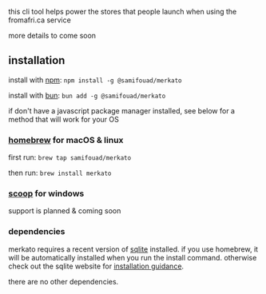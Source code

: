this cli tool helps power the stores that people launch when using the fromafri.ca service

more details to come soon

## installation
install with [npm](https://npmjs.com): ```npm install -g @samifouad/merkato```

install with [bun](https://bun.sh): ```bun add -g @samifouad/merkato```

if don't have a javascript package manager installed, see below for a method that will work for your OS

### [homebrew](https://brew.sh) for macOS &amp; linux

first run: ```brew tap samifouad/merkato```

then run: ```brew install merkato```

### [scoop](https://scoop.sh) for windows

support is planned &amp; coming soon

### dependencies

merkato requires a recent version of [sqlite](https://www.sqlite.org/) installed. if you use homebrew, it will be automatically installed when you run the install command. otherwise check out the sqlite website for [installation guidance](https://www.sqlite.org/download.html).

there are no other dependencies.
